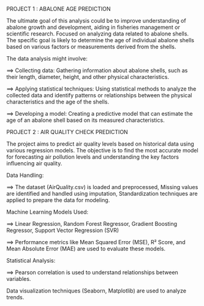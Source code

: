 PROJECT 1 : ABALONE AGE PREDICTION

The ultimate goal of this analysis could be to improve understanding of abalone growth and development, aiding in fisheries management or scientific research.
Focused on analyzing data related to abalone shells. The specific goal is likely to determine the age of individual abalone shells based on various factors or measurements derived from the shells.

The data analysis might involve:

==> Collecting data: Gathering information about abalone shells, such as their length, diameter, height, and other physical characteristics.

==> Applying statistical techniques: Using statistical methods to analyze the collected data and identify patterns or relationships between the physical characteristics and the age of the shells.

==> Developing a model: Creating a predictive model that can estimate the age of an abalone shell based on its measured characteristics.

PROJECT 2 : AIR QUALITY CHECK PREDICTION

The project aims to predict air quality levels based on historical data using various regression models. 
The objective is to find the most accurate model for forecasting air pollution levels and understanding the key factors influencing air quality.

Data Handling:

==> The dataset (AirQuality.csv) is loaded and preprocessed, Missing values are identified and handled using imputation, Standardization techniques are applied to prepare the data for modeling.

Machine Learning Models Used:

==> Linear Regression, Random Forest Regressor, Gradient Boosting Regressor, Support Vector Regression (SVR)

==> Performance metrics like Mean Squared Error (MSE), R² Score, and Mean Absolute Error (MAE) are used to evaluate these models.

Statistical Analysis:

==> Pearson correlation is used to understand relationships between variables.

Data visualization techniques (Seaborn, Matplotlib) are used to analyze trends.


